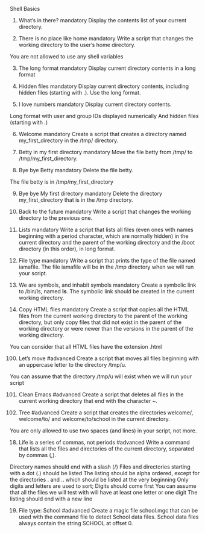 Shell Basics
1. What’s in there? mandatory
Display the contents list of your current directory.

2. There is no place like home
mandatory
Write a script that changes the working directory to the user’s home directory.

You are not allowed to use any shell variables



3. The long format
mandatory
Display current directory contents in a long format

4. Hidden files
mandatory
Display current directory contents, including hidden files (starting with .). Use the long format.

5. I love numbers
mandatory
Display current directory contents.

Long format
with user and group IDs displayed numerically
And hidden files (starting with .)

6. Welcome
mandatory
Create a script that creates a directory named my_first_directory in the /tmp/ directory.

7. Betty in my first directory
mandatory
Move the file betty from /tmp/ to /tmp/my_first_directory.

8. Bye bye Betty
mandatory
Delete the file betty.

The file betty is in /tmp/my_first_directory


9. Bye bye My first directory
mandatory
Delete the directory my_first_directory that is in the /tmp directory.

10. Back to the future
mandatory
Write a script that changes the working directory to the previous one.

11. Lists
mandatory
Write a script that lists all files (even ones with names beginning with a period character, which are normally hidden) in the current directory and the parent of the working directory and the /boot directory (in this order), in long format.


12. File type
mandatory
Write a script that prints the type of the file named iamafile. The file iamafile will be in the /tmp directory when we will run your script.

13. We are symbols, and inhabit symbols
mandatory
Create a symbolic link to /bin/ls, named __ls__. The symbolic link should be created in the current working directory.

14. Copy HTML files
mandatory
Create a script that copies all the HTML files from the current working directory to the parent of the working directory, but only copy files that did not exist in the parent of the working directory or were newer than the versions in the parent of the working directory.

You can consider that all HTML files have the extension .html



100. Let’s move
#advanced
Create a script that moves all files beginning with an uppercase letter to the directory /tmp/u.

You can assume that the directory /tmp/u will exist when we will run your script

101. Clean Emacs
#advanced
Create a script that deletes all files in the current working directory that end with the character ~.


102. Tree
#advanced
Create a script that creates the directories welcome/, welcome/to/ and welcome/to/school in the current directory.

You are only allowed to use two spaces (and lines) in your script, not more.



18. Life is a series of commas, not periods
#advanced
Write a command that lists all the files and directories of the current directory, separated by commas (,).

Directory names should end with a slash (/)
Files and directories starting with a dot (.) should be listed
The listing should be alpha ordered, except for the directories . and .. which should be listed at the very beginning
Only digits and letters are used to sort; Digits should come first
You can assume that all the files we will test with will have at least one letter or one digit
The listing should end with a new line




19. File type: School
#advanced
Create a magic file school.mgc that can be used with the command file to detect School data files. School data files always contain the string SCHOOL at offset 0.




